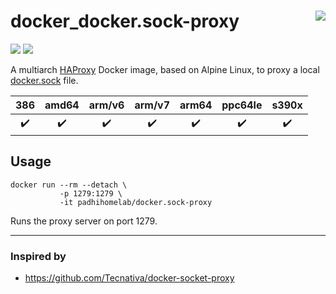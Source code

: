 # docker_docker.sock-proxy <a href='https://github.com/padhi-homelab/docker_docker.sock-proxy/actions?query=workflow%3A%22Docker+CI+Release%22'><img align='right' src='https://img.shields.io/github/workflow/status/padhi-homelab/docker_docker.sock-proxy/Docker%20CI%20Release?logo=github&logoWidth=24&style=flat-square'></img></a>

<a href='https://hub.docker.com/r/padhihomelab/docker.sock-proxy'><img src='https://img.shields.io/docker/image-size/padhihomelab/docker.sock-proxy/latest?label=size%20%5Blatest%5D&logo=docker&logoWidth=24&style=for-the-badge'></img></a>
<a href='https://hub.docker.com/r/padhihomelab/docker.sock-proxy'><img src='https://img.shields.io/docker/image-size/padhihomelab/docker.sock-proxy/testing?label=size%20%5Btesting%5D&logo=docker&logoWidth=24&style=for-the-badge'></img></a>

A multiarch [HAProxy] Docker image, based on Alpine Linux, to proxy a local [docker.sock] file.

|        386         |       amd64        |       arm/v6       |       arm/v7       |       arm64        |      ppc64le       |       s390x        |
| :----------------: | :----------------: | :----------------: | :----------------: | :----------------: | :----------------: | :----------------: |
| :heavy_check_mark: | :heavy_check_mark: | :heavy_check_mark: | :heavy_check_mark: | :heavy_check_mark: | :heavy_check_mark: | :heavy_check_mark: |

## Usage

```
docker run --rm --detach \
           -p 1279:1279 \
           -it padhihomelab/docker.sock-proxy
```

Runs the proxy server on port 1279.

_<More details to be added soon>_

---

### Inspired by
  - https://github.com/Tecnativa/docker-socket-proxy


[Alpine Linux]: https://alpinelinux.org/
[Docker API]:   https://docs.docker.com/engine/api/
[docker.sock]:  https://docs.docker.com/engine/reference/commandline/dockerd/#daemon-socket-option
[HAProxy]:      http://www.haproxy.org/
